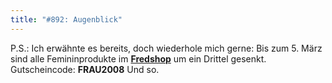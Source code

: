 ```yaml
---
title: "#892: Augenblick"
---
```


P.S.:
Ich erwähnte es bereits, doch wiederhole mich gerne: Bis zum 5. März sind alle Femininprodukte im <a href="http://www.spreadshirt.net/shop.php?sid=125913"><strong>Fredshop</strong></a> um ein Drittel gesenkt. 
Gutscheincode: <strong>FRAU2008</strong> 
Und so.

